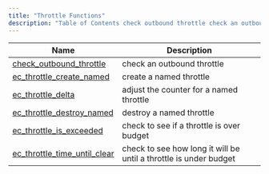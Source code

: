 ```yaml
---
title: "Throttle Functions"
description: "Table of Contents check outbound throttle check an outbound throttle ec throttle create named create a named throttle ec throttle delta adjust the counter for a named throttle ec throttle destroy named destroy a named throttle ec throttle is exceeded check to see if a throttle is over budget ec..."
---
```



| Name                                                                                                                    | Description                                                       |
|-------------------------------------------------------------------------------------------------------------------------|-------------------------------------------------------------------|
| [check_outbound_throttle](/momentum/3/3-api/apis-check-outbound-throttle)           | check an outbound throttle                                        |
| [ec_throttle_create_named](/momentum/3/3-api/apis-ec-throttle-create-named)         | create a named throttle                                           |
| [ec_throttle_delta](/momentum/3/3-api/apis-ec-throttle-delta)                       | adjust the counter for a named throttle                           |
| [ec_throttle_destroy_named](/momentum/3/3-api/apis-ec-throttle-destroy-named)       | destroy a named throttle                                          |
| [ec_throttle_is_exceeded](/momentum/3/3-api/apis-ec-throttle-is-exceeded)           | check to see if a throttle is over budget                         |
| [ec_throttle_time_until_clear](/momentum/3/3-api/apis-ec-throttle-time-until-clear) | check to see how long it will be until a throttle is under budget |
